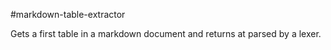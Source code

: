 #markdown-table-extractor

Gets a first table in a markdown document and returns at parsed by a lexer.